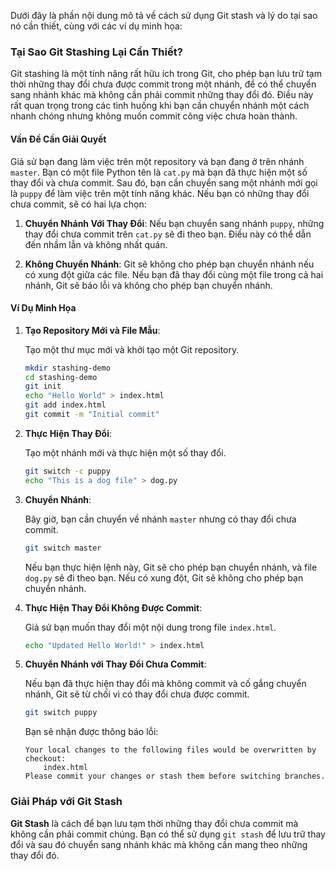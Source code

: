 Dưới đây là phần nội dung mô tả về cách sử dụng Git stash và lý do tại sao nó cần thiết, cùng với các ví dụ minh họa:

### Tại Sao Git Stashing Lại Cần Thiết?

Git stashing là một tính năng rất hữu ích trong Git, cho phép bạn lưu trữ tạm thời những thay đổi chưa được commit trong một nhánh, để có thể chuyển sang nhánh khác mà không cần phải commit những thay đổi đó. Điều này rất quan trọng trong các tình huống khi bạn cần chuyển nhánh một cách nhanh chóng nhưng không muốn commit công việc chưa hoàn thành.

#### Vấn Đề Cần Giải Quyết

Giả sử bạn đang làm việc trên một repository và bạn đang ở trên nhánh `master`. Bạn có một file Python tên là `cat.py` mà bạn đã thực hiện một số thay đổi và chưa commit. Sau đó, bạn cần chuyển sang một nhánh mới gọi là `puppy` để làm việc trên một tính năng khác. Nếu bạn có những thay đổi chưa commit, sẽ có hai lựa chọn:

1. **Chuyển Nhánh Với Thay Đổi**: Nếu bạn chuyển sang nhánh `puppy`, những thay đổi chưa commit trên `cat.py` sẽ đi theo bạn. Điều này có thể dẫn đến nhầm lẫn và không nhất quán.

2. **Không Chuyển Nhánh**: Git sẽ không cho phép bạn chuyển nhánh nếu có xung đột giữa các file. Nếu bạn đã thay đổi cùng một file trong cả hai nhánh, Git sẽ báo lỗi và không cho phép bạn chuyển nhánh.

#### Ví Dụ Minh Họa

1. **Tạo Repository Mới và File Mẫu**:

   Tạo một thư mục mới và khởi tạo một Git repository.

   ```bash
   mkdir stashing-demo
   cd stashing-demo
   git init
   echo "Hello World" > index.html
   git add index.html
   git commit -m "Initial commit"
   ```

2. **Thực Hiện Thay Đổi**:

   Tạo một nhánh mới và thực hiện một số thay đổi.

   ```bash
   git switch -c puppy
   echo "This is a dog file" > dog.py
   ```

3. **Chuyển Nhánh**:

   Bây giờ, bạn cần chuyển về nhánh `master` nhưng có thay đổi chưa commit.

   ```bash
   git switch master
   ```

   Nếu bạn thực hiện lệnh này, Git sẽ cho phép bạn chuyển nhánh, và file `dog.py` sẽ đi theo bạn. Nếu có xung đột, Git sẽ không cho phép bạn chuyển nhánh.

4. **Thực Hiện Thay Đổi Không Được Commit**:

   Giả sử bạn muốn thay đổi một nội dung trong file `index.html`.

   ```bash
   echo "Updated Hello World!" > index.html
   ```

5. **Chuyển Nhánh với Thay Đổi Chưa Commit**:

   Nếu bạn đã thực hiện thay đổi mà không commit và cố gắng chuyển nhánh, Git sẽ từ chối vì có thay đổi chưa được commit.

   ```bash
   git switch puppy
   ```

   Bạn sẽ nhận được thông báo lỗi:

   ```
   Your local changes to the following files would be overwritten by checkout:
       index.html
   Please commit your changes or stash them before switching branches.
   ```

### Giải Pháp với Git Stash

**Git Stash** là cách để bạn lưu tạm thời những thay đổi chưa commit mà không cần phải commit chúng. Bạn có thể sử dụng `git stash` để lưu trữ thay đổi và sau đó chuyển sang nhánh khác mà không cần mang theo những thay đổi đó.
